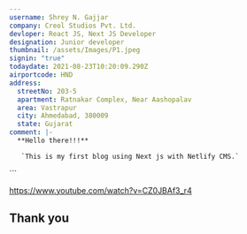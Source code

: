 ```yaml
---
username: Shrey N. Gajjar
company: Creol Studios Pvt. Ltd.
devloper: React JS, Next JS Developer
designation: Junior developer
thumbnail: /assets/Images/P1.jpeg
signin: "true"
todaydate: 2021-08-23T10:20:09.290Z
airportcode: HND
address:
  streetNo: 203-5
  apartment: Ratnakar Complex, Near Aashopalav
  area: Vastrapur
  city: Ahmedabad, 380009
  state: Gujarat
comment: |-
  **Hello there!!!**

   `This is my first blog using Next js with Netlify CMS.`

  ```
  <div className="Login_Page">
      <Layout pageTitle="Login Page"></Layout>
      <LoginForm></LoginForm>
  </div>
  ```

  <https://www.youtube.com/watch?v=CZ0JBAf3_r4>

  Thank you
---
```

